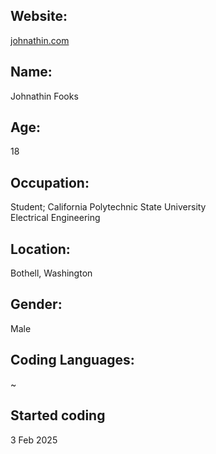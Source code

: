 ## Website:
[johnathin.com](https://johnathin.com/)

## Name:
  Johnathin Fooks
  
## Age:
  18
  
## Occupation:
  Student; California Polytechnic State University <br>
  Electrical Engineering
  
## Location:
  Bothell, Washington
  
## Gender:
  Male

## Coding Languages:
  ~
  
## Started coding
  3 Feb 2025
